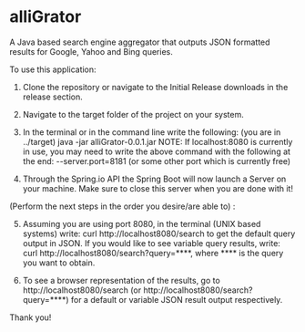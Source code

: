 # alliGrator
A Java based search engine aggregator that outputs JSON formatted results for Google, Yahoo and Bing queries.

To use this application:

1. Clone the repository or navigate to the Initial Release downloads in the release section.

2. Navigate to the target folder of the project on your system.

3. In the terminal or in the command line write the following: (you are in ../target) java -jar alliGrator-0.0.1.jar
NOTE: If localhost:8080 is currently in use, you may need to write the above command with the following at the end: --server.port=8181 (or some other port which is currently free) 

4. Through the Spring.io API the Spring Boot will now launch a Server on your machine. Make sure to close this server when
you are done with it!

(Perform the next steps in the order you desire/are able to) :

5. Assuming you are using port 8080, in the terminal (UNIX based systems) write: curl http://localhost8080/search to get the default query output in JSON.
If you would like to see variable query results, write: curl http://localhost8080/search?query=****, where **** is the query
you want to obtain.

6. To see a browser representation of the results, go to http://localhost8080/search (or http://localhost8080/search?query=****)
for a default or variable JSON result output respectively.

Thank you!
